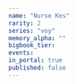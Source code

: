```yaml
---
name: "Nurse Kes"
rarity: 2
series: "voy"
memory_alpha: ""
bigbook_tier:
events:
in_portal: true
published: false
---
```


